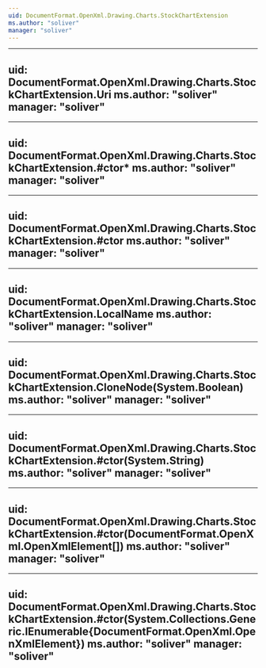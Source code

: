 ```yaml
---
uid: DocumentFormat.OpenXml.Drawing.Charts.StockChartExtension
ms.author: "soliver"
manager: "soliver"
---
```


---
uid: DocumentFormat.OpenXml.Drawing.Charts.StockChartExtension.Uri
ms.author: "soliver"
manager: "soliver"
---

---
uid: DocumentFormat.OpenXml.Drawing.Charts.StockChartExtension.#ctor*
ms.author: "soliver"
manager: "soliver"
---

---
uid: DocumentFormat.OpenXml.Drawing.Charts.StockChartExtension.#ctor
ms.author: "soliver"
manager: "soliver"
---

---
uid: DocumentFormat.OpenXml.Drawing.Charts.StockChartExtension.LocalName
ms.author: "soliver"
manager: "soliver"
---

---
uid: DocumentFormat.OpenXml.Drawing.Charts.StockChartExtension.CloneNode(System.Boolean)
ms.author: "soliver"
manager: "soliver"
---

---
uid: DocumentFormat.OpenXml.Drawing.Charts.StockChartExtension.#ctor(System.String)
ms.author: "soliver"
manager: "soliver"
---

---
uid: DocumentFormat.OpenXml.Drawing.Charts.StockChartExtension.#ctor(DocumentFormat.OpenXml.OpenXmlElement[])
ms.author: "soliver"
manager: "soliver"
---

---
uid: DocumentFormat.OpenXml.Drawing.Charts.StockChartExtension.#ctor(System.Collections.Generic.IEnumerable{DocumentFormat.OpenXml.OpenXmlElement})
ms.author: "soliver"
manager: "soliver"
---
